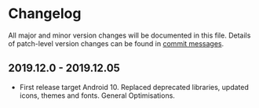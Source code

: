 # Changelog
All major and minor version changes will be documented in this file. Details of
patch-level version changes can be found in [commit messages](../../commits/master).

## 2019.12.0 - 2019.12.05
- First release target Android 10. Replaced deprecated libraries, updated icons,
themes and fonts. General Optimisations.
